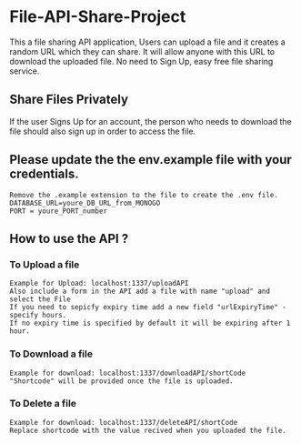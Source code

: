 # File-API-Share-Project

This a file sharing API application, Users can upload a file and it creates a random URL which they can share. 
It will allow anyone with this URL to download the uploaded file. No need to Sign Up, easy free file sharing service. 

## Share Files Privately 
If the user Signs Up for an account, the person who needs to download the file should also sign up in order to access the file.

## Please update the the env.example file with your credentials.
	Remove the .example extension to the file to create the .env file.
	DATABASE_URL=youre_DB_URL_from_MONOGO
	PORT = youre_PORT_number
	
## How to use the API ?
###	To Upload a file
	Example for Upload: localhost:1337/uploadAPI
	Also include a form in the API add a file with name "upload" and select the File
	If you need to sepicfy expiry time add a new field "urlExpiryTime" - specify hours.
	If no expiry time is specified by default it will be expiring after 1 hour.
### To Download a file
	Example for download: localhost:1337/downloadAPI/shortCode
	"Shortcode" will be provided once the file is uploaded.
### To Delete a file
	Example for download: localhost:1337/deleteAPI/shortCode
	Replace shortcode with the value recived when you uploaded the file.
